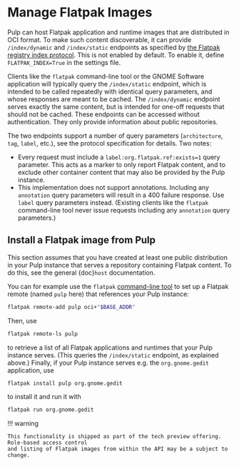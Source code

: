 # Manage Flatpak Images

Pulp can host Flatpak application and runtime images that are distributed in OCI format.  To make
such content discoverable, it can provide `/index/dynamic` and `/index/static` endpoints as
specified by [the Flatpak registry index protocol](https://github.com/flatpak/flatpak-oci-specs/blob/main/registry-index.md).  This is not enabled
by default. To enable it, define `FLATPAK_INDEX=True` in the settings file.

Clients like the `flatpak` command-line tool or the GNOME Software application will typically
query the `/index/static` endpoint, which is intended to be called repeatedly with identical query
parameters, and whose responses are meant to be cached.  The `/index/dynamic` endpoint serves
exactly the same content, but is intended for one-off requests that should not be cached.  These
endpoints can be accessed without authentication.  They only provide information about public
repositories.

The two endpoints support a number of query parameters (`architecture`, `tag`, `label`, etc.),
see the protocol specification for details.  Two notes:

- Every request must include a `label:org.flatpak.ref:exists=1` query parameter.  This acts as a
  marker to only report Flatpak content, and to exclude other container content that may also be
  provided by the Pulp instance.
- This implementation does not support annotations.  Including any `annotation` query parameters
  will result in a 400 failure response.  Use `label` query parameters instead.  (Existing clients
  like the `flatpak` command-line tool never issue requests including any `annotation` query
  parameters.)

## Install a Flatpak image from Pulp

This section assumes that you have created at least one public distribution in your Pulp instance
that serves a repository containing Flatpak content.  To do this, see the general {doc}`host`
documentation.

You can for example use the `flatpak` [command-line tool](https://docs.flatpak.org/en/latest/using-flatpak.html#the-flatpak-command) to set up a Flatpak
remote (named `pulp` here) that references your Pulp instance:

```bash
flatpak remote-add pulp oci+"$BASE_ADDR"
```

Then, use

```bash
flatpak remote-ls pulp
```

to retrieve a list of all Flatpak applications and runtimes that your Pulp instance serves.  (This
queries the `/index/static` endpoint, as explained above.)  Finally, if your Pulp instance serves
e.g. the `org.gnome.gedit` application, use

```bash
flatpak install pulp org.gnome.gedit
```

to install it and run it with

```bash
flatpak run org.gnome.gedit
```

!!! warning

    This functionality is shipped as part of the tech preview offering. Role-based access control
    and listing of Flatpak images from within the API may be a subject to change.
